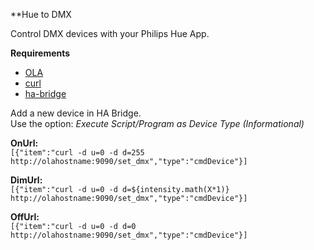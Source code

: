 **Hue to DMX

Control DMX devices with your Philips Hue App.

**Requirements**

* [OLA](https://www.openlighting.org/ola/)
* [curl](https://curl.haxx.se/)
* [ha-bridge](https://github.com/bwssytems/ha-bridge/)

Add a new device in HA Bridge.  
Use the option: *Execute Script/Program as Device Type (Informational)*

**OnUrl:**  
`[{"item":"curl -d u=0 -d d=255 http://olahostname:9090/set_dmx","type":"cmdDevice"}]`

**DimUrl:**  
`[{"item":"curl -d u=0 -d d=${intensity.math(X*1)} http://olahostname:9090/set_dmx","type":"cmdDevice"}]`

**OffUrl:**  
`[{"item":"curl -d u=0 -d d=0 http://olahostname:9090/set_dmx","type":"cmdDevice"}]`

